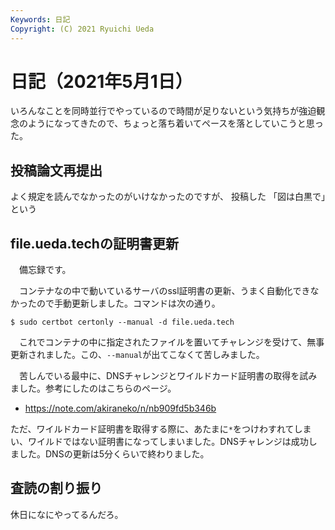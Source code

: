 ```yaml
---
Keywords: 日記
Copyright: (C) 2021 Ryuichi Ueda
---
```


# 日記（2021年5月1日）

いろんなことを同時並行でやっているので時間が足りないという気持ちが強迫観念のようになってきたので、ちょっと落ち着いてペースを落としていこうと思った。

## 投稿論文再提出

よく規定を読んでなかったのがいけなかったのですが、
投稿した
「図は白黒で」という

## file.ueda.techの証明書更新

　備忘録です。

　コンテナなの中で動いているサーバのssl証明書の更新、うまく自動化できなかったので手動更新しました。コマンドは次の通り。

```
$ sudo certbot certonly --manual -d file.ueda.tech
```

　これでコンテナの中に指定されたファイルを置いてチャレンジを受けて、無事更新されました。この、``--manual``が出てこなくて苦しみました。

　苦しんでいる最中に、DNSチャレンジとワイルドカード証明書の取得を試みました。参考にしたのはこちらのページ。

* https://note.com/akiraneko/n/nb909fd5b346b

ただ、ワイルドカード証明書を取得する際に、あたまに`*`をつけわすれてしまい、ワイルドではない証明書になってしまいました。DNSチャレンジは成功しました。DNSの更新は5分くらいで終わりました。


## 査読の割り振り

休日になにやってるんだろ。
